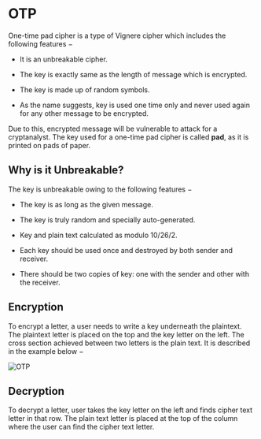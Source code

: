 # OTP

One-time pad cipher is a type of Vignere cipher which includes the following features −

-   It is an unbreakable cipher.
    
-   The key is exactly same as the length of message which is encrypted.
    
-   The key is made up of random symbols.
    
-   As the name suggests, key is used one time only and never used again for any other message to be encrypted.
    

Due to this, encrypted message will be vulnerable to attack for a cryptanalyst. The key used for a one-time pad cipher is called **pad**, as it is printed on pads of paper.

## Why is it Unbreakable?

The key is unbreakable owing to the following features −

-   The key is as long as the given message.
    
-   The key is truly random and specially auto-generated.
    
-   Key and plain text calculated as modulo 10/26/2.
    
-   Each key should be used once and destroyed by both sender and receiver.
    
-   There should be two copies of key: one with the sender and other with the receiver.
    

## Encryption

To encrypt a letter, a user needs to write a key underneath the plaintext. The plaintext letter is placed on the top and the key letter on the left. The cross section achieved between two letters is the plain text. It is described in the example below −

![OTP](https://www.tutorialspoint.com/cryptography_with_python/images/otp.jpg)

## Decryption

To decrypt a letter, user takes the key letter on the left and finds cipher text letter in that row. The plain text letter is placed at the top of the column where the user can find the cipher text letter.